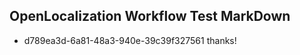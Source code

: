 ## OpenLocalization Workflow Test MarkDown
* d789ea3d-6a81-48a3-940e-39c39f327561 thanks!

<!--HONumber=Sep16_HO1-->


